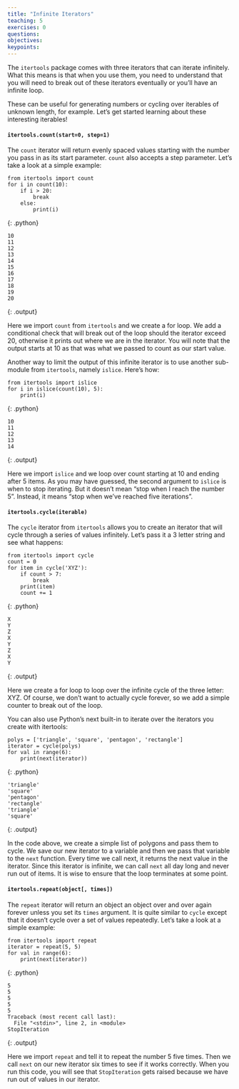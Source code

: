```yaml
---
title: "Infinite Iterators"
teaching: 5
exercises: 0
questions:
objectives:
keypoints:
---
```

The `itertools` package comes with three iterators that can iterate infinitely. What this means is that when you use 
them, you need to understand that you will need to break out of these iterators eventually or you’ll have an infinite loop.

These can be useful for generating numbers or cycling over iterables of unknown length, for example. Let’s get started 
learning about these interesting iterables!

#### `itertools.count(start=0, step=1)`

The `count` iterator will return evenly spaced values starting with the number you pass in as its start parameter. 
`count` also accepts a step parameter. Let’s take a look at a simple example:

~~~
from itertools import count
for i in count(10):
    if i > 20: 
        break
    else:
        print(i)
~~~
{: .python}

~~~
10
11
12
13
14
15
16
17
18
19
20
~~~
{: .output}

Here we import `count` from `itertools` and we create a for loop. We add a conditional check that will break out of the 
loop should the iterator exceed 20, otherwise it prints out where we are in the iterator. You will note that 
the output starts at 10 as that was what we passed to count as our start value.

Another way to limit the output of this infinite iterator is to use another sub-module from `itertools`, namely `islice`. 
Here’s how:

~~~
from itertools import islice
for i in islice(count(10), 5):
    print(i)
~~~
{: .python}

~~~
10
11
12
13
14
~~~
{: .output}

Here we import `islice` and we loop over count starting at 10 and ending after 5 items. As you may have guessed, the second 
argument to `islice` is when to stop iterating. But it doesn’t mean “stop when I reach the number 5”. Instead, it means 
“stop when we’ve reached five iterations”.

#### `itertools.cycle(iterable)`

The `cycle` iterator from `itertools` allows you to create an iterator that will cycle through a series of values infinitely. 
Let’s pass it a 3 letter string and see what happens:

~~~
from itertools import cycle
count = 0
for item in cycle('XYZ'):
    if count > 7:
        break
    print(item)
    count += 1
~~~
{: .python}

~~~
X
Y
Z
X
Y
Z
X
Y
~~~
{: .output}

Here we create a for loop to loop over the infinite cycle of the three letter: XYZ. Of course, we don’t want to 
actually cycle forever, so we add a simple counter to break out of the loop.

You can also use Python’s next built-in to iterate over the iterators you create with itertools:

~~~
polys = ['triangle', 'square', 'pentagon', 'rectangle']
iterator = cycle(polys)
for val in range(6):
	print(next(iterator))
~~~
{: .python}

~~~
'triangle'
'square'
'pentagon'
'rectangle'
'triangle'
'square'
~~~
{: .output}

In the code above, we create a simple list of polygons and pass them to cycle. We save our new iterator to a variable and 
then we pass that variable to the `next` function. Every time we call next, it returns the next value in the iterator. 
Since this iterator is infinite, we can call `next` all day long and never run out of items. It is wise to ensure that
the loop terminates at some point.

#### `itertools.repeat(object[, times])`

The `repeat` iterator will return an object an object over and over again forever unless you set its `times` argument. It is 
quite similar to `cycle` except that it doesn’t cycle over a set of values repeatedly. Let’s take a look at a simple example:

~~~
from itertools import repeat
iterator = repeat(5, 5)
for val in range(6):
	print(next(iterator))
~~~
{: .python}

~~~
5
5
5
5
5
Traceback (most recent call last):
  File "<stdin>", line 2, in <module>
StopIteration
~~~
{: .output}

Here we import `repeat` and tell it to repeat the number 5 five times. Then we call `next`
on our new iterator six times to see if it works correctly. When you run this code, you will see that 
`StopIteration` gets raised because we have run out of values in our iterator.
